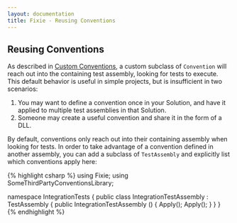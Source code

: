 ```yaml
---
layout: documentation
title: Fixie - Reusing Conventions
---
```

## Reusing Conventions

As described in [Custom Conventions](../custom-conventions), a custom subclass of `Convention` will reach out into the containing test assembly, looking for tests to execute.  This default behavior is useful in simple projects, but is insufficient in two scenarios:

1. You may want to define a convention once in your Solution, and have it applied to multiple test assemblies in that Solution.
2. Someone may create a useful convention and share it in the form of a DLL.

By default, conventions only reach out into their containing assembly when looking for tests.  In order to take advantage of a convention defined in another assembly, you can add a subclass of `TestAssembly` and explicitly list which conventions apply here:

{% highlight csharp %}
using Fixie;
using SomeThirdPartyConventionsLibrary;

namespace IntegrationTests
{
    public class IntegrationTestAssembly : TestAssembly
    {
        public IntegrationTestAssembly ()
        {
            Apply<NUnitConvention>();
            Apply<xUnitConvention>();
        }
    }
}
{% endhighlight %}
